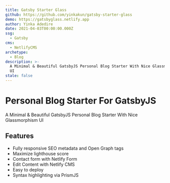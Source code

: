 ```yaml
---
title: Gatsby Starter Glass
github: https://github.com/yinkakun/gatsby-starter-glass
demo: https://gatsbyglass.netlify.app
author: Yinka Adedire
date: 2021-04-03T00:00:00.000Z
ssg:
  - Gatsby
cms:
  - NetlifyCMS
archetype:
  - Blog
description: >-
  A Minimal & Beautiful GatsbyJS Personal Blog Starter With Nice Glassmorphism
  UI
stale: false
---
```


# Personal Blog Starter For GatsbyJS

A Minimal & Beautiful GatsbyJS Personal Blog Starter With Nice Glassmorphism UI

## Features

* Fully responsive SEO metadata and Open Graph tags
* Maximize lighthouse score
* Contact form with Netlify Form
* Edit Content with Netlify CMS
* Easy to deploy 
* Syntax highlighting via PrismJS
